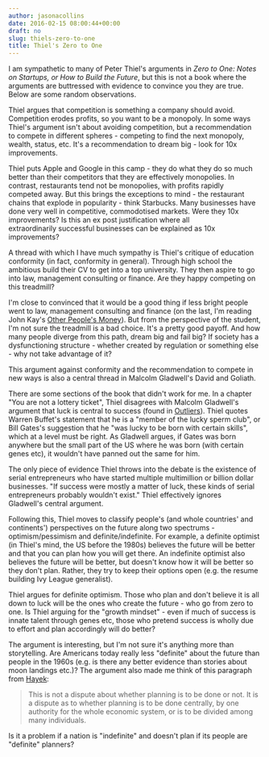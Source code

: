 ```yaml
---
author: jasonacollins
date: 2016-02-15 08:00:44+00:00
draft: no
slug: thiels-zero-to-one
title: Thiel's Zero to One
---
```


I am sympathetic to many of Peter Thiel's arguments in *Zero to One: Notes on Startups, or How to Build the Future*, but this is not a book where the arguments are buttressed with evidence to convince you they are true. Below are some random observations.

Thiel argues that competition is something a company should avoid. Competition erodes profits, so you want to be a monopoly. In some ways Thiel's argument isn't about avoiding competition, but a recommendation to compete in different spheres - competing to find the next monopoly, wealth, status, etc. It's a recommendation to dream big - look for 10x improvements.

Thiel puts Apple and Google in this camp - they do what they do so much better than their competitors that they are effectively monopolies. In contrast, restaurants tend not be monopolies, with profits rapidly competed away. But this brings the exceptions to mind - the restaurant chains that explode in popularity - think Starbucks. Many businesses have done very well in competitive, commodotised markets. Were they 10x improvements? Is this an ex post justification where all extraordinarily successful businesses can be explained as 10x improvements?

A thread with which I have much sympathy is Thiel's critique of education conformity (in fact, conformity in general). Through high school the ambitious build their CV to get into a top university. They then aspire to go into law, management consulting or finance. Are they happy competing on this treadmill?

I'm close to convinced that it would be a good thing if less bright people went to law, management consulting and finance (on the last, I'm reading John Kay's [Other People's Money](https://www.jasoncollins.blog/kays-other-peoples-money/)). But from the perspective of the student, I'm not sure the treadmill is a bad choice. It's a pretty good payoff. And how many people diverge from this path, dream big and fail big? If society has a dysfunctioning structure - whether created by regulation or something else - why not take advantage of it?

This argument against conformity and the recommendation to compete in new ways is also a central thread in Malcolm Gladwell's David and Goliath.

There are some sections of the book that didn't work for me. In a chapter "You are not a lottery ticket", Thiel disagrees with Malcolm Gladwell's argument that luck is central to success (found in [Outliers](https://www.jasoncollins.blog/gladwells-outliers/)). Thiel quotes Warren Buffet's statement that he is a "member of the lucky sperm club", or Bill Gates's suggestion that he "was lucky to be born with certain skills", which at a level must be right. As Gladwell argues, if Gates was born anywhere but the small part of the US where he was born (with certain genes etc), it wouldn't have panned out the same for him.

The only piece of evidence Thiel throws into the debate is the existence of serial entrepreneurs who have started multiple multimillion or billion dollar businesses. "If success were mostly a matter of luck, these kinds of serial entrepreneurs probably wouldn't exist." Thiel effectively ignores Gladwell's central argument.

Following this, Thiel moves to classify people's (and whole countries' and continents') perspectives on the future along two spectrums - optimism/pessimism and definite/indefinite. For example, a definite optimist (in Thiel's mind, the US before the 1980s) believes the future will be better and that you can plan how you will get there. An indefinite optimist also believes the future will be better, but doesn't know how it will be better so they don't plan. Rather, they try to keep their options open (e.g. the resume building Ivy League generalist).

Thiel argues for definite optimism. Those who plan and don't believe it is all down to luck will be the ones who create the future - who go from zero to one. Is Thiel arguing for the "growth mindset" - even if much of success is innate talent through genes etc, those who pretend success is wholly due to effort and plan accordingly will do better?

The argument is interesting, but I'm not sure it's anything more than storytelling. Are Americans today really less "definite" about the future than people in the 1960s (e.g. is there any better evidence than stories about moon landings etc.)? The argument also made me think of this paragraph from [Hayek](http://www.econlib.org/library/Essays/hykKnw1.html):

>This is not a dispute about whether planning is to be done or not. It is a dispute as to whether planning is to be done centrally, by one authority for the whole economic system, or is to be divided among many individuals.

Is it a problem if a nation is "indefinite" and doesn't plan if its people are "definite" planners?
